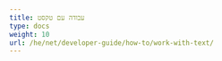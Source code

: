 ```yaml
---
title: עבודה עם טקסט
type: docs
weight: 10
url: /he/net/developer-guide/how-to/work-with-text/
---
```

